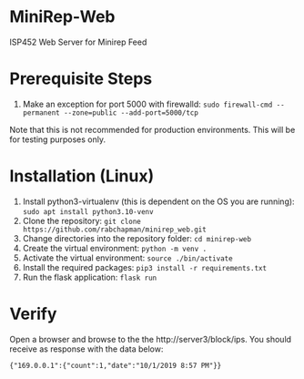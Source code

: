 # MiniRep-Web
ISP452 Web Server for Minirep Feed

# Prerequisite Steps
1. Make an exception for port 5000 with firewalld: `sudo firewall-cmd --permanent --zone=public --add-port=5000/tcp`

Note that this is not recommended for production environments. This will be for testing purposes only.

# Installation (Linux)
1. Install python3-virtualenv (this is dependent on the OS you are running): `sudo apt install python3.10-venv`
2. Clone the repository: `git clone https://github.com/rabchapman/minirep_web.git`
3. Change directories into the repository folder: `cd minirep-web`
4. Create the virtual environment: `python -m venv .`
5. Activate the virtual environment: `source ./bin/activate`
6. Install the required packages: `pip3 install -r requirements.txt`
7. Run the flask application: `flask run`

# Verify
Open a browser and browse to the the http://server3/block/ips. You should receive as response with the data below:

`{"169.0.0.1":{"count":1,"date":"10/1/2019 8:57 PM"}}`

